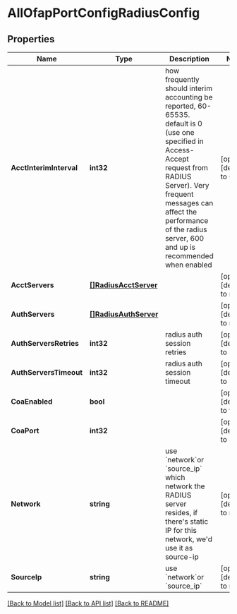 # AllOfapPortConfigRadiusConfig

## Properties
Name | Type | Description | Notes
------------ | ------------- | ------------- | -------------
**AcctInterimInterval** | **int32** | how frequently should interim accounting be reported, 60-65535. default is 0 (use one specified in Access-Accept request from RADIUS Server). Very frequent messages can affect the performance of the radius server, 600 and up is recommended when enabled | [optional] [default to 0]
**AcctServers** | [**[]RadiusAcctServer**](radius_acct_server.md) |  | [optional] [default to null]
**AuthServers** | [**[]RadiusAuthServer**](radius_auth_server.md) |  | [optional] [default to null]
**AuthServersRetries** | **int32** | radius auth session retries | [optional] [default to 3]
**AuthServersTimeout** | **int32** | radius auth session timeout | [optional] [default to 5]
**CoaEnabled** | **bool** |  | [optional] [default to false]
**CoaPort** | **int32** |  | [optional] [default to 3799]
**Network** | **string** | use &#x60;network&#x60;or &#x60;source_ip&#x60; which network the RADIUS server resides, if there&#x27;s static IP for this network, we&#x27;d use it as source-ip | [optional] [default to null]
**SourceIp** | **string** | use &#x60;network&#x60;or &#x60;source_ip&#x60; | [optional] [default to null]

[[Back to Model list]](../README.md#documentation-for-models) [[Back to API list]](../README.md#documentation-for-api-endpoints) [[Back to README]](../README.md)

